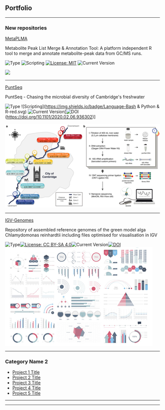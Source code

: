 ## Portfolio

---

### New repositories

[MetaPLMA](/MetaPLMA)

Metabolite Peak List Merge & Annotation Tool: A platform independent R tool to merge and annotate metabolite-peak data from GC/MS runs.

![Type](https://img.shields.io/badge/Type-Software-red.svg) ![Scripting](https://img.shields.io/badge/Language-R-red.svg) [![License: MIT](https://img.shields.io/badge/License-MIT-yellow.svg)](LICENSE) ![Current Version](https://img.shields.io/badge/Version-v1.0-green.svg)



<img src="https://raw.githubusercontent.com/AndreHolzer/MetaPLMA/master/images/MetaPLM-workflow.png?raw=true" height=350/>

---
[PuntSeq](/PuntSeq)

PuntSeq - Chasing the microbial diversity of Cambridge's freshwater

![Type](https://img.shields.io/badge/Type-Project-red.svg) ![Scripting](https://img.shields.io/badge/Language-Bash & Python & R-red.svg) ![Current Version](https://img.shields.io/badge/Version-v1.0-green.svg)[![DOI](https://img.shields.io/badge/DOI-10.1101/2020.02.06.936302-blue.svg)(https://doi.org/10.1101/2020.02.06.936302)]

<img src="https://raw.githubusercontent.com/AndreHolzer/PuntSeq/master/figure2.png" hight=350/>

---
[IGV-Genomes](http://example.com/)

Repository of assembled reference genomes of the green model alga Chlamydomonas reinhardtii including files optimised for visualisation in IGV

![Type](https://img.shields.io/badge/Type-Dataset-red.svg)[![License: CC BY-SA 4.0](https://img.shields.io/badge/License-CC%20BY--SA%204.0-lightgrey.svg)](CC-BY-SA-4.0_License.txt)![Current Version](https://img.shields.io/badge/Version-v1.0-green.svg)[![DOI](https://zenodo.org/badge/DOI/10.5281/zenodo.3732212.svg)](https://doi.org/10.5281/zenodo.3732212)<img src="images/dummy_thumbnail.jpg?raw=true"/>



---

### Category Name 2

- [Project 1 Title](http://example.com/)
- [Project 2 Title](http://example.com/)
- [Project 3 Title](http://example.com/)
- [Project 4 Title](http://example.com/)
- [Project 5 Title](http://example.com/)

---



---

